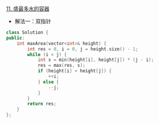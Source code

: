 [11. 盛最多水的容器](https://leetcode.cn/problems/container-with-most-water/)
- 解法一：双指针
```C++
class Solution {
public:
    int maxArea(vector<int>& height) {
        int res = 0, i = 0, j = height.size() - 1;
        while (i < j) {
            int s = min(height[i], height[j]) * (j - i);
            res = max(res, s);
            if (height[i] < height[j]) {
                ++i;
            } else {
                --j;
            }
        }
        return res;
    }
};
```